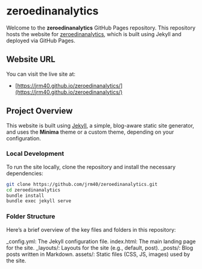 # zeroedinanalytics

Welcome to the **zeroedinanalytics** GitHub Pages repository. This repository hosts the website for [zeroedinanalytics](https://jrm40.github.io/zeroedinanalytics/), which is built using Jekyll and deployed via GitHub Pages.

## Website URL

You can visit the live site at:
- [https://jrm40.github.io/zeroedinanalytics/](https://jrm40.github.io/zeroedinanalytics/)

## Project Overview

This website is built using [Jekyll](https://jekyllrb.com/), a simple, blog-aware static site generator, and uses the **Minima** theme or a custom theme, depending on your configuration.

### Local Development

To run the site locally, clone the repository and install the necessary dependencies:

```bash
git clone https://github.com/jrm40/zeroedinanalytics.git
cd zeroedinanalytics
bundle install
bundle exec jekyll serve
```

### Folder Structure
Here’s a brief overview of the key files and folders in this repository:

_config.yml: The Jekyll configuration file.
index.html: The main landing page for the site.
_layouts/: Layouts for the site (e.g., default, post).
_posts/: Blog posts written in Markdown.
assets/: Static files (CSS, JS, images) used by the site.